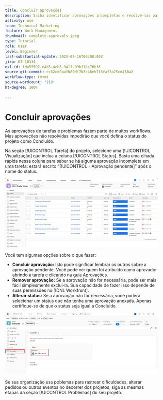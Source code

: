 ```yaml
---
title: Concluir aprovações
description: Saiba identificar aprovações incompletas e resolvê-las para poder encerrar seu projeto no [!DNL  Workfront].
activity: use
team: Technical Marketing
feature: Work Management
thumbnail: complete-approvals.jpeg
type: Tutorial
role: User
level: Beginner
last-substantial-update: 2023-08-16T00:00:00Z
jira: KT-10134
exl-id: fda55592-e4d3-4cb6-941f-09bf1bc76bf6
source-git-commit: ec82cd0aafb89df7b3c46eb716faf3a25cd438a2
workflow-type: tm+mt
source-wordcount: '210'
ht-degree: 100%

---
```


# Concluir aprovações

As aprovações de tarefas e problemas fazem parte de muitos workflows. Mas aprovações não resolvidas impedirão que você defina o status do projeto como Concluído.

Na seção [!UICONTROL Tarefa] do projeto, selecione uma [!UICONTROL Visualização] que inclua a coluna [!UICONTROL Status]. Basta uma olhada rápida nessa coluna para saber se há alguma aprovação incompleta em uma tarefa: estará escrito “[!UICONTROL - Aprovação pendente]” após o nome do status.

![Projeto mostrando aprovação incompleta](assets/approval-pending.png)

Você tem algumas opções sobre o que fazer:

* **Concluir aprovação:** Isto pode significar lembrar os outros sobre a aprovação pendente. Você pode ver quem foi atribuído como aprovador abrindo a tarefa e clicando na guia Aprovações.
* **Remover aprovação:** Se a aprovação não for necessária, pode ser mais fácil simplesmente excluí-la. Sua capacidade de fazer isso depende de suas permissões no [!DNL Workfront].
* **Alterar status:** Se a aprovação não for necessária, você poderá selecionar um status que não tenha uma aprovação anexada. Apenas certifique-se de que o status seja igual a Concluído.

![Projeto mostrando aprovadores de tarefas](assets/task-approvers.png)

Se sua organização usa poblemas para rastrear dificuldades, alterar pedidos ou outros eventos no decorrer dos projetos, siga as mesmas etapas da seção [!UICONTROL Problemas] do seu projeto.
